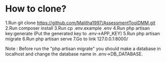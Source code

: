 <h1>How to clone?</h1>

1.Run git clone https://github.com/Malitha1997/AssessmentToolDMM.git
2.Run composer install
3.Run cp .env.example .env
4.Run php artisan key:generate (Put the generated key to .env->APP_KEY)
5.Run php artisan migrate
6.Run php artisan serve
7.Go to link 127.0.0.1:8000/

Note : Before run the "php artisan migrate" you should make a database in localhost and change the database name in .env->DB_DATABASE.
